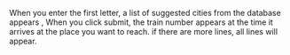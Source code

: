  When you enter the first letter, a list of suggested cities from the database appears
, When you click submit, 
the train number appears at the time it arrives at the place you want to reach.
if there are more lines, all lines will appear.
